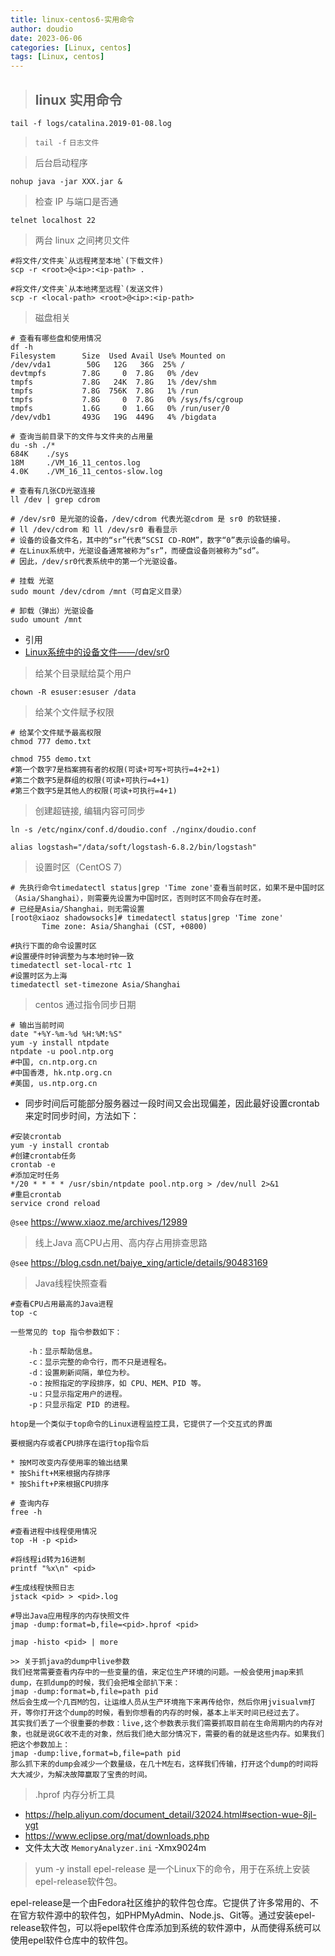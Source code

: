 ```yaml
---
title: linux-centos6-实用命令
author: doudio
date: 2023-06-06
categories: [Linux, centos]
tags: [Linux, centos]
---
```


> ## linux 实用命令

```shell
tail -f logs/catalina.2019-01-08.log
```

> `tail -f` `日志文件`

> 后台启动程序

```shell
nohup java -jar XXX.jar &
```

> 检查 IP 与端口是否通

```shell
telnet localhost 22
```

> 两台 linux 之间拷贝文件

```shell
#将文件/文件夹`从远程拷至本地`(下载文件)
scp -r <root>@<ip>:<ip-path> .

#将文件/文件夹`从本地拷至远程`(发送文件)
scp -r <local-path> <root>@<ip>:<ip-path>
```

> 磁盘相关

```shell
# 查看有哪些盘和使用情况
df -h
Filesystem      Size  Used Avail Use% Mounted on
/dev/vda1        50G   12G   36G  25% /
devtmpfs        7.8G     0  7.8G   0% /dev
tmpfs           7.8G   24K  7.8G   1% /dev/shm
tmpfs           7.8G  756K  7.8G   1% /run
tmpfs           7.8G     0  7.8G   0% /sys/fs/cgroup
tmpfs           1.6G     0  1.6G   0% /run/user/0
/dev/vdb1       493G   19G  449G   4% /bigdata

# 查询当前目录下的文件与文件夹的占用量
du -sh ./*
684K    ./sys
18M     ./VM_16_11_centos.log
4.0K    ./VM_16_11_centos-slow.log

# 查看有几张CD光驱连接
ll /dev | grep cdrom

# /dev/sr0 是光驱的设备，/dev/cdrom 代表光驱cdrom 是 sr0 的软链接.
# ll /dev/cdrom 和 ll /dev/sr0 看看显示
# 设备的设备文件名，其中的“sr”代表“SCSI CD-ROM”，数字“0”表示设备的编号。
# 在Linux系统中，光驱设备通常被称为“sr”，而硬盘设备则被称为“sd”。
# 因此，/dev/sr0代表系统中的第一个光驱设备。

# 挂载 光驱
sudo mount /dev/cdrom /mnt（可自定义目录）

# 卸载（弹出）光驱设备
sudo umount /mnt
```

* 引用
* [Linux系统中的设备文件——/dev/sr0](https://m.163.com/dy/article/IIPC7VCO0556471K.html)

> 给某个目录赋给莫个用户

```shell
chown -R esuser:esuser /data
```

> 给某个文件赋予权限

```shell
# 给某个文件赋予最高权限
chmod 777 demo.txt

chmod 755 demo.txt
#第一个数字7是档案拥有者的权限(可读+可写+可执行=4+2+1)
#第二个数字5是群组的权限(可读+可执行=4+1)
#第三个数字5是其他人的权限(可读+可执行=4+1)
```

> 创建超链接, 编辑内容可同步

```shell
ln -s /etc/nginx/conf.d/doudio.conf ./nginx/doudio.conf

alias logstash="/data/soft/logstash-6.8.2/bin/logstash"
```

> 设置时区（CentOS 7）

```shell
# 先执行命令timedatectl status|grep 'Time zone'查看当前时区，如果不是中国时区（Asia/Shanghai），则需要先设置为中国时区，否则时区不同会存在时差。
# 已经是Asia/Shanghai，则无需设置
[root@xiaoz shadowsocks]# timedatectl status|grep 'Time zone'
       Time zone: Asia/Shanghai (CST, +0800)

#执行下面的命令设置时区
#设置硬件时钟调整为与本地时钟一致
timedatectl set-local-rtc 1
#设置时区为上海
timedatectl set-timezone Asia/Shanghai
```

> centos 通过指令同步日期

```shell
# 输出当前时间
date "+%Y-%m-%d %H:%M:%S"
yum -y install ntpdate
ntpdate -u pool.ntp.org
#中国, cn.ntp.org.cn
#中国香港, hk.ntp.org.cn
#美国, us.ntp.org.cn
```

* 同步时间后可能部分服务器过一段时间又会出现偏差，因此最好设置crontab来定时同步时间，方法如下：

```shell
#安装crontab
yum -y install crontab
#创建crontab任务
crontab -e
#添加定时任务
*/20 * * * * /usr/sbin/ntpdate pool.ntp.org > /dev/null 2>&1
#重启crontab
service crond reload
```

`@see` https://www.xiaoz.me/archives/12989

> 线上Java 高CPU占用、高内存占用排查思路

`@see` https://blog.csdn.net/baiye_xing/article/details/90483169

> Java线程快照查看

```shell
#查看CPU占用最高的Java进程
top -c

一些常见的 top 指令参数如下：

    -h：显示帮助信息。
    -c：显示完整的命令行，而不只是进程名。
    -d：设置刷新间隔，单位为秒。
    -o：按照指定的字段排序，如 CPU、MEM、PID 等。
    -u：只显示指定用户的进程。
    -p：只显示指定 PID 的进程。

htop是一个类似于top命令的Linux进程监控工具，它提供了一个交互式的界面

要根据内存或者CPU排序在运行top指令后

* 按M可改变内存使用率的输出结果
* 按Shift+M来根据内存排序
* 按Shift+P来根据CPU排序

# 查询内存
free -h

#查看进程中线程使用情况
top -H -p <pid>

#将线程id转为16进制
printf "%x\n" <pid>

#生成线程快照日志
jstack <pid> > <pid>.log

#导出Java应用程序的内存快照文件
jmap -dump:format=b,file=<pid>.hprof <pid>

jmap -histo <pid> | more

>> 关于抓java的dump中live参数
我们经常需要查看内存中的一些变量的值，来定位生产环境的问题。一般会使用jmap来抓dump，在抓dump的时候，我们会把堆全部扒下来：
jmap -dump:format=b,file=path pid
然后会生成一个几百M的包，让运维人员从生产环境拖下来再传给你，然后你用jvisualvm打开，等你打开这个dump的时候，看到你想看的内存的时候，基本上半天时间已经过去了。
其实我们丢了一个很重要的参数：live,这个参数表示我们需要抓取目前在生命周期内的内存对象，也就是说GC收不走的对象，然后我们绝大部分情况下，需要的看的就是这些内存。如果我们把这个参数加上：
jmap -dump:live,format=b,file=path pid
那么抓下来的dump会减少一个数量级，在几十M左右，这样我们传输，打开这个dump的时间将大大减少，为解决故障赢取了宝贵的时间。
```

> .hprof 内存分析工具
* https://help.aliyun.com/document_detail/32024.html#section-wue-8jl-ygt
* https://www.eclipse.org/mat/downloads.php
* 文件太大改 `MemoryAnalyzer.ini` -Xmx9024m

> yum -y install epel-release 是一个Linux下的命令，用于在系统上安装epel-release软件包。

epel-release是一个由Fedora社区维护的软件包仓库。它提供了许多常用的、不在官方软件源中的软件包，如PHPMyAdmin、Node.js、Git等。通过安装epel-release软件包，可以将epel软件仓库添加到系统的软件源中，从而使得系统可以使用epel软件仓库中的软件包。
